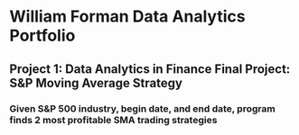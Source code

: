 # William Forman Data Analytics Portfolio

## Project 1: Data Analytics in Finance Final Project: S&P Moving Average Strategy
### Given S&P 500 industry, begin date, and end date, program finds 2 most profitable SMA trading strategies
